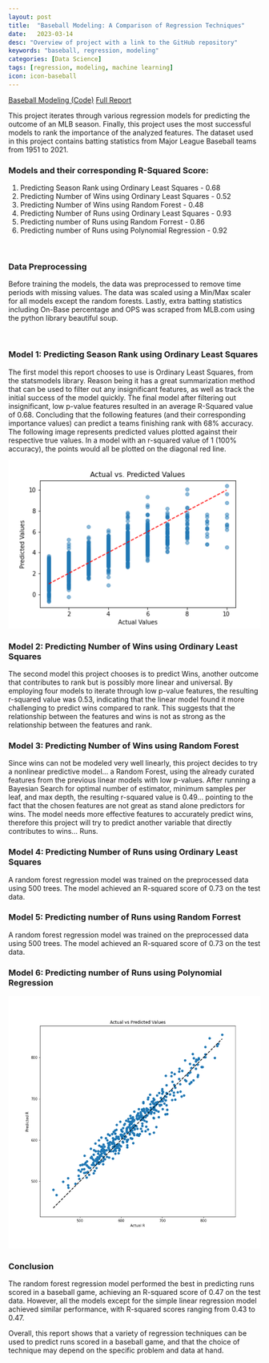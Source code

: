 ```yaml
---
layout: post
title:  "Baseball Modeling: A Comparison of Regression Techniques"
date:   2023-03-14
desc: "Overview of project with a link to the GitHub repository"
keywords: "baseball, regression, modeling"
categories: [Data Science]
tags: [regression, modeling, machine learning]
icon: icon-baseball
---
```


[Baseball Modeling (Code)](https://github.com/jamiesolomon/Baseball_Modeling)
[Full Report](/images/FullReport.pdf) <br>

This project iterates through various regression models for predicting the outcome of an MLB season. Finally, this project uses the most successful models to rank the importance of the analyzed features. The dataset used in this project contains batting statistics from Major League Baseball teams from 1951 to 2021.

### Models and their corresponding R-Squared Score:
1. Predicting Season Rank using Ordinary Least Squares - 0.68
2. Predicting Number of Wins using Ordinary Least Squares - 0.52
3. Predicting Number of Wins using Random Forest - 0.48
4. Predicting Number of Runs using Ordinary Least Squares - 0.93
5. Predicting number of Runs using Random Forrest - 0.86
6. Predicting number of Runs using Polynomial Regression - 0.92

<br>

### Data Preprocessing

Before training the models, the data was preprocessed to remove time periods with missing values. The data was scaled using a Min/Max scaler for all models except the random forests. Lastly, extra batting statistics including On-Base percentage and OPS was scraped from MLB.com using the python library beautiful soup.

<br>

### Model 1: Predicting Season Rank using Ordinary Least Squares

The first model this report chooses to use is Ordinary Least Squares, from the statsmodels library. Reason being it has a great summarization method that can be used to filter out any insignificant features, as well as track the initial success of the model quickly. The final model after filtering out insignificant, low p-value features resulted in an average R-Squared value of 0.68. Concluding that the following features (and their corresponding importance values) can predict a teams finishing rank with 68% accuracy. The following image represents predicted values plotted against their respective true values. In a model with an r-squared value of 1 (100% accuracy), the points would all be plotted on the diagonal red line.

<img src="/images/model1_accuracy.png" alt="Model1_accuracy" width="600"/>
<br>

### Model 2: Predicting Number of Wins using Ordinary Least Squares

The second model this project chooses is to predict Wins, another outcome that contributes to rank but is possibly more linear and universal. By employing four models to iterate through low p-value features, the resulting r-squared value was 0.53, indicating that the linear model found it more challenging to predict wins compared to rank. This suggests that the relationship between the features and wins is not as strong as the relationship between the features and rank.
<br>

### Model 3: Predicting Number of Wins using Random Forest

Since wins can not be modeled very well linearly, this project decides to try a nonlinear predictive model... a Random Forest, using the already curated features from the previous linear models with low p-values. After running a Bayesian Search for optimal number of estimator, minimum samples per leaf, and max depth, the resulting r-squared value is 0.49... pointing to the fact that the chosen features are not great as stand alone predictors for wins. The model needs more effective features to accurately predict wins, therefore this project will try to predict another variable that directly contributes to wins... Runs.

### Model 4: Predicting Number of Runs using Ordinary Least Squares

A random forest regression model was trained on the preprocessed data using 500 trees. The model achieved an R-squared score of 0.73 on the test data.

### Model 5: Predicting number of Runs using Random Forrest

A random forest regression model was trained on the preprocessed data using 500 trees. The model achieved an R-squared score of 0.73 on the test data.

### Model 6: Predicting number of Runs using Polynomial Regression

<img src="/images/model6_accuracy.png" alt="Model6_accuracy" width="600"/>



### Conclusion

The random forest regression model performed the best in predicting runs scored in a baseball game, achieving an R-squared score of 0.47 on the test data. However, all the models except for the simple linear regression model achieved similar performance, with R-squared scores ranging from 0.43 to 0.47.

Overall, this report shows that a variety of regression techniques can be used to predict runs scored in a baseball game, and that the choice of technique may depend on the specific problem and data at hand.
